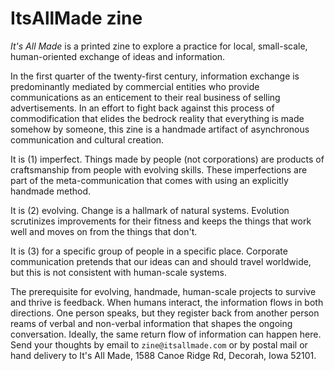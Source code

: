 # ItsAllMade zine

_It's All Made_ is a printed zine to explore a practice for local, small-scale, human-oriented exchange of ideas and information.

In the first quarter of the twenty-first century, information exchange is predominantly mediated by commercial entities who provide communications as an enticement to their real business of selling advertisements. In an effort to fight back against this process of commodification that elides the bedrock reality that everything is made somehow by someone, this zine is a handmade artifact of asynchronous communication and cultural creation.

It is (1) imperfect. Things made by people (not corporations) are products of craftsmanship from people with evolving skills. These imperfections are part of the meta-communication that comes with using an explicitly handmade method.

It is (2) evolving. Change is a hallmark of natural systems. Evolution scrutinizes improvements for their fitness and keeps the things that work well and moves on from the things that don't.

It is (3) for a specific group of people in a specific place. Corporate communication pretends that our ideas can and should travel worldwide, but this is not consistent with human-scale systems.

The prerequisite for evolving, handmade, human-scale projects to survive and thrive is feedback. When humans interact, the information flows in both directions. One person speaks, but they register back from another person reams of verbal and non-verbal information that shapes the ongoing conversation. Ideally, the same return flow of information can happen here. Send your thoughts by email to `zine@itsallmade.com` or by postal mail or hand delivery to It's All Made, 1588 Canoe Ridge Rd, Decorah, Iowa 52101.
